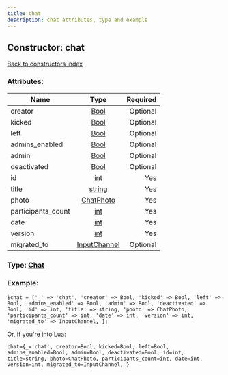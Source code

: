 ```yaml
---
title: chat
description: chat attributes, type and example
---
```

## Constructor: chat  
[Back to constructors index](index.md)



### Attributes:

| Name     |    Type       | Required |
|----------|:-------------:|---------:|
|creator|[Bool](../types/Bool.md) | Optional|
|kicked|[Bool](../types/Bool.md) | Optional|
|left|[Bool](../types/Bool.md) | Optional|
|admins\_enabled|[Bool](../types/Bool.md) | Optional|
|admin|[Bool](../types/Bool.md) | Optional|
|deactivated|[Bool](../types/Bool.md) | Optional|
|id|[int](../types/int.md) | Yes|
|title|[string](../types/string.md) | Yes|
|photo|[ChatPhoto](../types/ChatPhoto.md) | Yes|
|participants\_count|[int](../types/int.md) | Yes|
|date|[int](../types/int.md) | Yes|
|version|[int](../types/int.md) | Yes|
|migrated\_to|[InputChannel](../types/InputChannel.md) | Optional|



### Type: [Chat](../types/Chat.md)


### Example:

```
$chat = ['_' => 'chat', 'creator' => Bool, 'kicked' => Bool, 'left' => Bool, 'admins_enabled' => Bool, 'admin' => Bool, 'deactivated' => Bool, 'id' => int, 'title' => string, 'photo' => ChatPhoto, 'participants_count' => int, 'date' => int, 'version' => int, 'migrated_to' => InputChannel, ];
```  

Or, if you're into Lua:  


```
chat={_='chat', creator=Bool, kicked=Bool, left=Bool, admins_enabled=Bool, admin=Bool, deactivated=Bool, id=int, title=string, photo=ChatPhoto, participants_count=int, date=int, version=int, migrated_to=InputChannel, }

```


